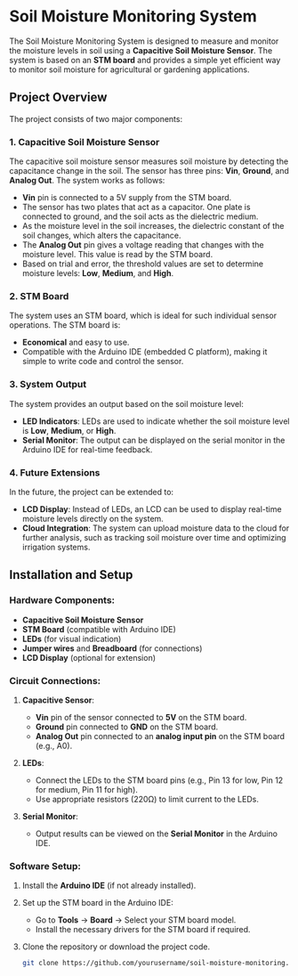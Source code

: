 # Soil Moisture Monitoring System

The Soil Moisture Monitoring System is designed to measure and monitor the moisture levels in soil using a **Capacitive Soil Moisture Sensor**. The system is based on an **STM board** and provides a simple yet efficient way to monitor soil moisture for agricultural or gardening applications.

## Project Overview

The project consists of two major components:

### 1. Capacitive Soil Moisture Sensor
The capacitive soil moisture sensor measures soil moisture by detecting the capacitance change in the soil. The sensor has three pins: **Vin**, **Ground**, and **Analog Out**. The system works as follows:
- **Vin** pin is connected to a 5V supply from the STM board.
- The sensor has two plates that act as a capacitor. One plate is connected to ground, and the soil acts as the dielectric medium.
- As the moisture level in the soil increases, the dielectric constant of the soil changes, which alters the capacitance.
- The **Analog Out** pin gives a voltage reading that changes with the moisture level. This value is read by the STM board.
- Based on trial and error, the threshold values are set to determine moisture levels: **Low**, **Medium**, and **High**.

### 2. STM Board
The system uses an STM board, which is ideal for such individual sensor operations. The STM board is:
- **Economical** and easy to use.
- Compatible with the Arduino IDE (embedded C platform), making it simple to write code and control the sensor.
  
### 3. System Output
The system provides an output based on the soil moisture level:
- **LED Indicators**: LEDs are used to indicate whether the soil moisture level is **Low**, **Medium**, or **High**.
- **Serial Monitor**: The output can be displayed on the serial monitor in the Arduino IDE for real-time feedback.

### 4. Future Extensions
In the future, the project can be extended to:
- **LCD Display**: Instead of LEDs, an LCD can be used to display real-time moisture levels directly on the system.
- **Cloud Integration**: The system can upload moisture data to the cloud for further analysis, such as tracking soil moisture over time and optimizing irrigation systems.

## Installation and Setup

### Hardware Components:
- **Capacitive Soil Moisture Sensor**
- **STM Board** (compatible with Arduino IDE)
- **LEDs** (for visual indication)
- **Jumper wires** and **Breadboard** (for connections)
- **LCD Display** (optional for extension)
  
### Circuit Connections:
1. **Capacitive Sensor**:
   - **Vin** pin of the sensor connected to **5V** on the STM board.
   - **Ground** pin connected to **GND** on the STM board.
   - **Analog Out** pin connected to an **analog input pin** on the STM board (e.g., A0).

2. **LEDs**:
   - Connect the LEDs to the STM board pins (e.g., Pin 13 for low, Pin 12 for medium, Pin 11 for high).
   - Use appropriate resistors (220Ω) to limit current to the LEDs.

3. **Serial Monitor**:
   - Output results can be viewed on the **Serial Monitor** in the Arduino IDE.

### Software Setup:
1. Install the **Arduino IDE** (if not already installed).
2. Set up the STM board in the Arduino IDE:
   - Go to **Tools** → **Board** → Select your STM board model.
   - Install the necessary drivers for the STM board if required.
   
3. Clone the repository or download the project code.
   ```bash
   git clone https://github.com/yourusername/soil-moisture-monitoring.git
